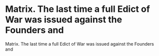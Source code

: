 # Matrix. The last time a full Edict of War was issued against the Founders and

Matrix. The last time a full Edict of War was issued against the Founders and